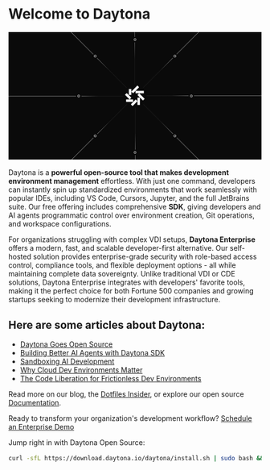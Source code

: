 # Welcome to Daytona

![Daytona Header](https://github.com/daytonaio/.github/blob/main/profile/readme_img.png)

Daytona is a **powerful open-source tool that makes development environment management** effortless. With just one command, developers can instantly spin up standardized environments that work seamlessly with popular IDEs, including VS Code, Cursors, Jupyter, and the full JetBrains suite. Our free offering includes comprehensive **SDK**, giving developers and AI agents programmatic control over environment creation, Git operations, and workspace configurations.

For organizations struggling with complex VDI setups, **Daytona Enterprise** offers a modern, fast, and scalable developer-first alternative. Our self-hosted solution provides enterprise-grade security with role-based access control, compliance tools, and flexible deployment options - all while maintaining complete data sovereignty. Unlike traditional VDI or CDE solutions, Daytona Enterprise integrates with developers' favorite tools, making it the perfect choice for both Fortune 500 companies and growing startups seeking to modernize their development infrastructure.

## Here are some articles about Daytona:

- [Daytona Goes Open Source](https://www.daytona.io/dotfiles/daytona-goes-open-source)
- [Building Better AI Agents with Daytona SDK](https://www.daytona.io/dotfiles/building-better-ai-agents-the-ai-enablement-stack)
- [Sandboxing AI Development](https://www.daytona.io/dotfiles/sandboxing-ai-development-with-agent-agnostic-infrastructure)
- [Why Cloud Dev Environments Matter](https://www.daytona.io/dotfiles/why-cloud-dev-environments-matter)
- [The Code Liberation for Frictionless Dev Environments](https://www.daytona.io/dotfiles/the-code-liberation-for-frictionless-dev-environments)

Read more on our blog, the [Dotfiles Insider](https://www.daytona.io/dotfiles/), or explore our open source [Documentation](https://www.daytona.io/docs/).

Ready to transform your organization's development workflow? [Schedule an Enterprise Demo](https://daytona.zapier.app/)

Jump right in with Daytona Open Source:
```bash
curl -sfL https://download.daytona.io/daytona/install.sh | sudo bash && daytona server -y && daytona
```
